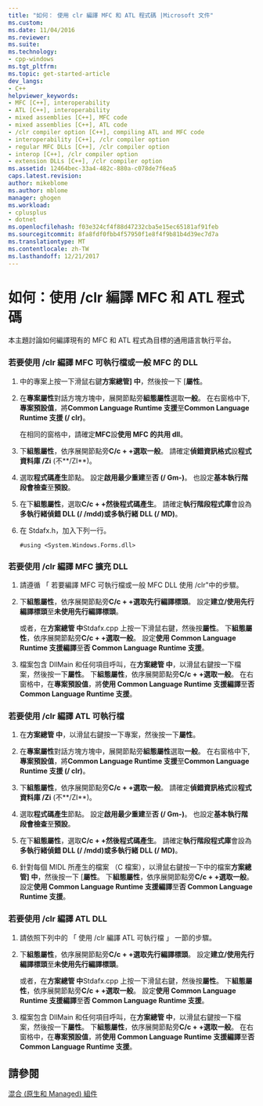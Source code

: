 ```yaml
---
title: "如何： 使用 clr 編譯 MFC 和 ATL 程式碼 |Microsoft 文件"
ms.custom: 
ms.date: 11/04/2016
ms.reviewer: 
ms.suite: 
ms.technology:
- cpp-windows
ms.tgt_pltfrm: 
ms.topic: get-started-article
dev_langs:
- C++
helpviewer_keywords:
- MFC [C++], interoperability
- ATL [C++], interoperability
- mixed assemblies [C++], MFC code
- mixed assemblies [C++], ATL code
- /clr compiler option [C++], compiling ATL and MFC code
- interoperability [C++], /clr compiler option
- regular MFC DLLs [C++], /clr compiler option
- interop [C++], /clr compiler option
- extension DLLs [C++], /clr compiler option
ms.assetid: 12464bec-33a4-482c-880a-c078de7f6ea5
caps.latest.revision: 
author: mikeblome
ms.author: mblome
manager: ghogen
ms.workload:
- cplusplus
- dotnet
ms.openlocfilehash: f03e324cf4f88d47232cba5e15ec65181af91feb
ms.sourcegitcommit: 8fa8fdf0fbb4f57950f1e8f4f9b81b4d39ec7d7a
ms.translationtype: MT
ms.contentlocale: zh-TW
ms.lasthandoff: 12/21/2017
---
```

# <a name="how-to-compile-mfc-and-atl-code-by-using-clr"></a>如何：使用 /clr 編譯 MFC 和 ATL 程式碼
本主題討論如何編譯現有的 MFC 和 ATL 程式為目標的通用語言執行平台。  
  
### <a name="to-compile-an-mfc-executable-or-regular-mfc-dll-by-using-clr"></a>若要使用 /clr 編譯 MFC 可執行檔或一般 MFC 的 DLL  
  
1.  中的專案上按一下滑鼠右鍵**方案總管] 中**，然後按一下 [**屬性**。  
  
2.  在**專案屬性**對話方塊方塊中，展開節點旁**組態屬性**選取**一般**。 在右窗格中下,**專案預設值**，將**Common Language Runtime 支援**至**Common Language Runtime 支援 (/ clr)**。  
  
     在相同的窗格中，請確定**MFC**設**使用 MFC 的共用 dll**。  
  
3.  下**組態屬性**，依序展開節點旁**C/c + +**選取**一般**。 請確定**偵錯資訊格式**設**程式資料庫 /Zi** (不**/ZI**)。  
  
4.  選取**程式碼產生**節點。 設定**啟用最少重建**至**否 (/ Gm-)**。 也設定**基本執行階段會檢查**至**預設**。  
  
5.  在下**組態屬性**，選取**C/c + +**然後**程式碼產生**。 請確定**執行階段程式庫**會設為**多執行緒偵錯 DLL (/ /mdd)**或**多執行緒 DLL (/ MD)**。  
  
6.  在 Stdafx.h，加入下列一行。  
  
    ```  
    #using <System.Windows.Forms.dll>  
    ```  
  
### <a name="to-compile-an-mfc-extension-dll-by-using-clr"></a>若要使用 /clr 編譯 MFC 擴充 DLL  
  
1.  請遵循 「 若要編譯 MFC 可執行檔或一般 MFC DLL 使用 /clr"中的步驟。  
  
2.  下**組態屬性**，依序展開節點旁**C/c + +**選取**先行編譯標頭**。 設定**建立/使用先行編譯標頭**至**未使用先行編譯標頭**。  
  
     或者，在**方案總管 中**Stdafx.cpp 上按一下滑鼠右鍵，然後按**屬性**。 下**組態屬性**，依序展開節點旁**C/c + +**選取**一般**。 設定**使用 Common Language Runtime 支援編譯**至**否 Common Language Runtime 支援**。  
  
3.  檔案包含 DllMain 和任何項目呼叫，在**方案總管 中**，以滑鼠右鍵按一下檔案，然後按一下**屬性**。 下**組態屬性**，依序展開節點旁**C/c + +**選取**一般**。 在右窗格中，在**專案預設值**，將**使用 Common Language Runtime 支援編譯**至**否 Common Language Runtime 支援**。  
  
### <a name="to-compile-an-atl-executable-by-using-clr"></a>若要使用 /clr 編譯 ATL 可執行檔  
  
1.  在**方案總管 中**，以滑鼠右鍵按一下專案，然後按一下**屬性**。  
  
2.  在**專案屬性**對話方塊方塊中，展開節點旁**組態屬性**選取**一般**。 在右窗格中下,**專案預設值**，將**Common Language Runtime 支援**至**Common Language Runtime 支援 (/ clr)**。  
  
3.  下**組態屬性**，依序展開節點旁**C/c + +**選取**一般**。 請確定**偵錯資訊格式**設**程式資料庫 /Zi** (不**/ZI**)。  
  
4.  選取**程式碼產生**節點。 設定**啟用最少重建**至**否 (/ Gm-)**。 也設定**基本執行階段會檢查**至**預設**。  
  
5.  在下**組態屬性**，選取**C/c + +**然後**程式碼產生**。 請確定**執行階段程式庫**會設為**多執行緒偵錯 DLL (/ /mdd)**或**多執行緒 DLL (/ MD)**。  
  
6.  針對每個 MIDL 所產生的檔案 （C 檔案），以滑鼠右鍵按一下中的檔案**方案總管] 中**，然後按一下 [**屬性**。 下**組態屬性**，依序展開節點旁**C/c + +**選取**一般**。 設定**使用 Common Language Runtime 支援編譯**至**否 Common Language Runtime 支援**。  
  
### <a name="to-compile-an-atl-dll-by-using-clr"></a>若要使用 /clr 編譯 ATL DLL  
  
1.  請依照下列中的 「 使用 /clr 編譯 ATL 可執行檔 」 一節的步驟。  
  
2.  下**組態屬性**，依序展開節點旁**C/c + +**選取**先行編譯標頭**。 設定**建立/使用先行編譯標頭**至**未使用先行編譯標頭**。  
  
     或者，在**方案總管 中**Stdafx.cpp 上按一下滑鼠右鍵，然後按**屬性**。 下**組態屬性**，依序展開節點旁**C/c + +**選取**一般**。 設定**使用 Common Language Runtime 支援編譯**至**否 Common Language Runtime 支援**。  
  
3.  檔案包含 DllMain 和任何項目呼叫，在**方案總管 中**，以滑鼠右鍵按一下檔案，然後按一下**屬性**。 下**組態屬性**，依序展開節點旁**C/c + +**選取**一般**。 在右窗格中，在**專案預設值**，將**使用 Common Language Runtime 支援編譯**至**否 Common Language Runtime 支援**。  
  
## <a name="see-also"></a>請參閱  
 [混合 (原生和 Managed) 組件](../dotnet/mixed-native-and-managed-assemblies.md)